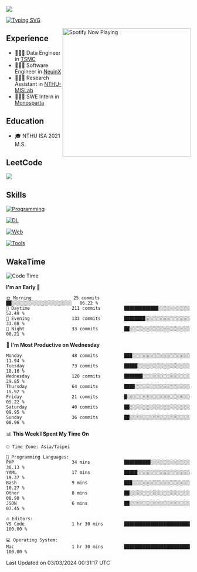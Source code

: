 ![](https://komarev.com/ghpvc/?username=peter0512lee&color=ff69b4)

[![Typing SVG](https://readme-typing-svg.herokuapp.com?color=F742BA&size=22&lines=Hi!+I'm+JYL)](https://git.io/typing-svg)

[<img src="https://spotify-now-playing.peter0512lee.vercel.app/api/spotify-playing" alt="Spotify Now Playing" width="350" align="right" />](https://open.spotify.com/user/21iyoswqgnkoe7peuesmqnhgy)

## Experience
- 🧑🏻‍💻 Data Engineer in [TSMC](https://www.tsmc.com/)
- 🧑🏻‍💻 Software Engineer in [NeuinX](https://neuinx.com/)
- 🧑🏻‍💻 Research Assistant in [NTHU-MISLab](https://mislab.cs.nthu.edu.tw/)
- 🧑🏻‍💻 SWE Intern in [Monosparta](https://monosparta.org/)

## Education
- 🎓 NTHU ISA 2021 M.S.

## LeetCode
![](https://leetcard.jacoblin.cool/peter0512lee?theme=dark&ext=contest)

## Skills
[![Programming](https://skillicons.dev/icons?i=py,cpp,js)](https://skillicons.dev)

[![DL](https://skillicons.dev/icons?i=pytorch,opencv,sklearn)](https://skillicons.dev)

[![Web](https://skillicons.dev/icons?i=html,css,react,tailwind,nodejs,vite,firebase,sqlite,mysql,mongodb)](https://skillicons.dev)

[![Tools](https://skillicons.dev/icons?i=git,github,githubactions,docker,kubernetes,linux,vscode,postman)](https://skillicons.dev)

<!--
<table><tr><td valign="top" width="50%">

<img src="https://github-readme-stats-sigma-five.vercel.app/api?username=peter0512lee&hide_border=true&show_icons=true&locale=en&layout=compact&theme=dracula" align="left" style="width: 100%" />

</td><td valign="top" width="50%">

<img src="https://github-readme-stats-sigma-five.vercel.app/api/top-langs?username=peter0512lee&hide_border=true&show_icons=true&locale=en&layout=compact&theme=dracula" align="left" style="width: 100%" />

</td></tr></table>  
-->

## WakaTime

<!--START_SECTION:waka-->
![Code Time](http://img.shields.io/badge/Code%20Time-1%2C073%20hrs%2021%20mins-blue)

**I'm an Early 🐤** 

```text
🌞 Morning                25 commits          ██░░░░░░░░░░░░░░░░░░░░░░░   06.22 % 
🌆 Daytime                211 commits         █████████████░░░░░░░░░░░░   52.49 % 
🌃 Evening                133 commits         ████████░░░░░░░░░░░░░░░░░   33.08 % 
🌙 Night                  33 commits          ██░░░░░░░░░░░░░░░░░░░░░░░   08.21 % 
```
📅 **I'm Most Productive on Wednesday** 

```text
Monday                   48 commits          ███░░░░░░░░░░░░░░░░░░░░░░   11.94 % 
Tuesday                  73 commits          █████░░░░░░░░░░░░░░░░░░░░   18.16 % 
Wednesday                120 commits         ███████░░░░░░░░░░░░░░░░░░   29.85 % 
Thursday                 64 commits          ████░░░░░░░░░░░░░░░░░░░░░   15.92 % 
Friday                   21 commits          █░░░░░░░░░░░░░░░░░░░░░░░░   05.22 % 
Saturday                 40 commits          ██░░░░░░░░░░░░░░░░░░░░░░░   09.95 % 
Sunday                   36 commits          ██░░░░░░░░░░░░░░░░░░░░░░░   08.96 % 
```


📊 **This Week I Spent My Time On** 

```text
🕑︎ Time Zone: Asia/Taipei

💬 Programming Languages: 
PHP                      34 mins             ██████████░░░░░░░░░░░░░░░   38.13 % 
YAML                     17 mins             █████░░░░░░░░░░░░░░░░░░░░   19.37 % 
Bash                     9 mins              ███░░░░░░░░░░░░░░░░░░░░░░   10.27 % 
Other                    8 mins              ██░░░░░░░░░░░░░░░░░░░░░░░   08.98 % 
JSON                     6 mins              ██░░░░░░░░░░░░░░░░░░░░░░░   07.45 % 

🔥 Editors: 
VS Code                  1 hr 30 mins        █████████████████████████   100.00 % 

💻 Operating System: 
Mac                      1 hr 30 mins        █████████████████████████   100.00 % 
```


 Last Updated on 03/03/2024 00:31:17 UTC
<!--END_SECTION:waka-->


<!--
**peter0512lee/peter0512lee** is a ✨ _special_ ✨ repository because its `README.md` (this file) appears on your GitHub profile.


